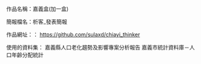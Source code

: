 作品名稱：嘉義盒(加一盒)

簡報檔名：析客_發表簡報

作品網址：：
https://github.com/sulaxd/chiayi_thinker

使用的資料集：
嘉義縣人口老化趨勢及影響專案分析報告
嘉義市統計資料庫－人口年齡分配統計
